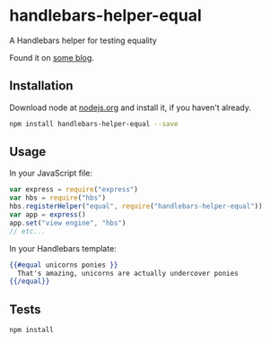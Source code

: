 # handlebars-helper-equal

A Handlebars helper for testing equality

Found it on [some blog](http://doginthehat.com.au/2012/02/comparison-block-helper-for-handlebars-templates/).

## Installation

Download node at [nodejs.org](http://nodejs.org) and install it, if you haven't already.

```sh
npm install handlebars-helper-equal --save
```

## Usage

In your JavaScript file:

```js
var express = require("express")
var hbs = require("hbs")
hbs.registerHelper("equal", require("handlebars-helper-equal"))
var app = express()
app.set("view engine", "hbs")
// etc...
```

In your Handlebars template:

```hbs
{{#equal unicorns ponies }}
  That's amazing, unicorns are actually undercover ponies
{{/equal}}
```

## Tests

```sh
npm install
```
